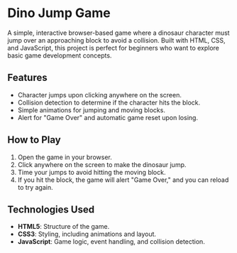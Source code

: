 # Dino Jump Game
A simple, interactive browser-based game where a dinosaur character must jump over an approaching block to avoid a collision. Built with HTML, CSS, and JavaScript, this project is perfect for beginners who want to explore basic game development concepts.

## Features
- Character jumps upon clicking anywhere on the screen.
- Collision detection to determine if the character hits the block.
- Simple animations for jumping and moving blocks.
- Alert for "Game Over" and automatic game reset upon losing.

## How to Play
1. Open the game in your browser.
2. Click anywhere on the screen to make the dinosaur jump.
3. Time your jumps to avoid hitting the moving block.
4. If you hit the block, the game will alert "Game Over," and you can reload to try again.

## Technologies Used
- **HTML5**: Structure of the game.
- **CSS3**: Styling, including animations and layout.
- **JavaScript**: Game logic, event handling, and collision detection.
